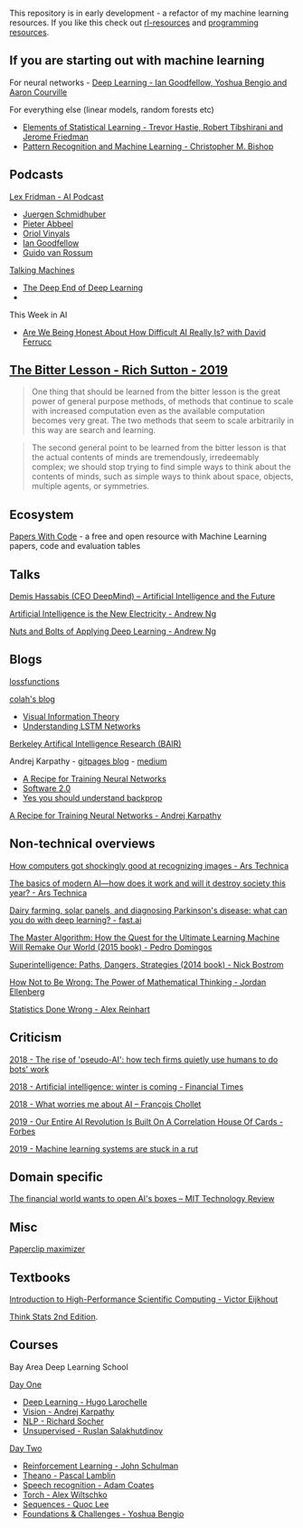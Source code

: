 This repository is in early development - a refactor of my machine learning resources.  If you like this check out [rl-resources](https://github.com/ADGEfficiency/rl-resources) and [programming resources](https://github.com/ADGEfficiency/programming-resources).

## If you are starting out with machine learning

For neural networks - [Deep Learning - Ian Goodfellow, Yoshua Bengio and Aaron Courville](https://www.deeplearningbook.org/)

For everything else (linear models, random forests etc) 

- [Elements of Statistical Learning - Trevor Hastie, Robert Tibshirani and Jerome Friedman](https://web.stanford.edu/~hastie/Papers/ESLII.pdf)
- [Pattern Recognition and Machine Learning - Christopher M. Bishop](http://users.isr.ist.utl.pt/~wurmd/Livros/school/Bishop%20-%20Pattern%20Recognition%20And%20Machine%20Learning%20-%20Springer%20%202006.pdf)

## Podcasts

[Lex Fridman - AI Podcast](https://www.youtube.com/playlist?list=PLrAXtmErZgOdP_8GztsuKi9nrraNbKKp4)

- [Juergen Schmidhuber](https://www.youtube.com/watch?v=3FIo6evmweo&t=0s)
- [Pieter Abbeel](https://www.youtube.com/watch?v=l-mYLq6eZPY&t=0s)
- [Oriol Vinyals](https://www.youtube.com/watch?v=Kedt2or9xlo)
- [Ian Goodfellow](https://www.youtube.com/watch?v=Z6rxFNMGdn0)
- [Guido van Rossum](https://www.youtube.com/watch?v=ghwaIiE3Nd8)

[Talking Machines](http://www.thetalkingmachines.com/)
- [The Deep End of Deep Learning](http://www.thetalkingmachines.com/episodes/deep-end-deep-learning?context_entity_type=node&context_entity_id=29216)
- 
This Week in AI
- [Are We Being Honest About How Difficult AI Really Is? with David Ferrucc](https://twimlai.com/twiml-talk-268-are-we-being-honest-about-how-difficult-ai-really-is-with-david-ferrucci/)


## [The Bitter Lesson - Rich Sutton - 2019](http://www.incompleteideas.net/IncIdeas/BitterLesson.html)

> One thing that should be learned from the bitter lesson is the great power of general purpose methods, of methods that continue to scale with increased computation even as the available computation becomes very great. The two methods that seem to scale arbitrarily in this way are search and learning. 

> The second general point to be learned from the bitter lesson is that the actual contents of minds are tremendously, irredeemably complex; we should stop trying to find simple ways to think about the contents of minds, such as simple ways to think about space, objects, multiple agents, or symmetries.


## Ecosystem

[Papers With Code](https://paperswithcode.com/) - a free and open resource with Machine Learning papers, code and evaluation tables

## Talks

[Demis Hassabis (CEO DeepMind) &#8211; Artificial Intelligence and the Future](https://www.youtube.com/watch?v=i3lEG6aRGm8)

[Artificial Intelligence is the New Electricity - Andrew Ng](https://www.youtube.com/watch?v=zWQOJ001PDs)

[Nuts and Bolts of Applying Deep Learning - Andrew Ng](https://www.youtube.com/watch?v=F1ka6a13S9I)

## Blogs

[lossfunctions](https://lossfunctions.tumblr.com/)

[colah's blog](https://colah.github.io/)
- [Visual Information Theory](https://colah.github.io/posts/2015-09-Visual-Information/)
- [Understanding LSTM Networks](https://colah.github.io/posts/2015-08-Understanding-LSTMs/)

[Berkeley Artifical Intelligence Research (BAIR)](https://bair.berkeley.edu/blog/)

Andrej Karpathy - [gitpages blog](http://karpathy.github.io/) - [medium](https://medium.com/@karpathy)
- [A Recipe for Training Neural Networks](http://karpathy.github.io/2019/04/25/recipe/)
- [Software 2.0](https://medium.com/@karpathy/software-2-0-a64152b37c35)
- [Yes you should understand backprop](https://medium.com/@karpathy/yes-you-should-understand-backprop-e2f06eab496b)

[A Recipe for Training Neural Networks - Andrej Karpathy](https://karpathy.github.io/2019/04/25/recipe/)

## Non-technical overviews

[How computers got shockingly good at recognizing images - Ars Technica](https://arstechnica.com/science/2018/12/how-computers-got-shockingly-good-at-recognizing-images/)

[The basics of modern AI—how does it work and will it destroy society this year? - Ars Technica](https://arstechnica.com/features/2019/04/from-ml-to-gan-to-hal-a-peak-behind-the-modern-artificial-intelligence-curtain/)

[Dairy farming, solar panels, and diagnosing Parkinson's disease: what can you do with deep learning? - fast.ai](https://www.fast.ai/2019/02/21/dl-projects/)

[The Master Algorithm: How the Quest for the Ultimate Learning Machine Will Remake Our World (2015 book) - Pedro Domingos](https://en.wikipedia.org/wiki/The_Master_Algorithm)

[Superintelligence: Paths, Dangers, Strategies (2014 book) - Nick Bostrom](https://en.wikipedia.org/wiki/Superintelligence:_Paths,_Dangers,_Strategies)

[How Not to Be Wrong: The Power of Mathematical Thinking - Jordan Ellenberg](https://en.wikipedia.org/wiki/How_Not_to_Be_Wrong)

[Statistics Done Wrong - Alex Reinhart](https://www.statisticsdonewrong.com/)

## Criticism

[2018 - The rise of 'pseudo-AI': how tech firms quietly use humans to do bots' work](https://www.theguardian.com/technology/2018/jul/06/artificial-intelligence-ai-humans-bots-tech-companies)

[2018 - Artificial intelligence: winter is coming - Financial Times](https://www.ft.com/content/47111fce-d0a4-11e8-9a3c-5d5eac8f1ab4)

[2018 - What worries me about AI – François Chollet](https://medium.com/@francois.chollet/what-worries-me-about-ai-ed9df072b704)

[2019 - Our Entire AI Revolution Is Built On A Correlation House Of Cards - Forbes](https://www.forbes.com/sites/kalevleetaru/2019/04/20/our-entire-ai-revolution-is-built-on-a-correlation-house-of-cards/#22c051a54969)

[2019 - Machine learning systems are stuck in a rut](https://blog.acolyer.org/2019/06/28/machine-learning-systems-are-stuck-in-a-rut/)

## Domain specific

[The financial world wants to open AI's boxes &#8211; MIT Technology Review](https://www.technologyreview.com/s/604122/the-financial-world-wants-to-open-ais-black-boxes/)

## Misc

[Paperclip maximizer](https://wiki.lesswrong.com/wiki/Paperclip_maximizer)

## Textbooks

[Introduction to High-Performance Scientific Computing - Victor Eijkhout](http://pages.tacc.utexas.edu/~eijkhout/istc/html/index.html)

[Think Stats 2nd Edition](https://greenteapress.com/wp/think-stats-2e/).

## Courses

Bay Area Deep Learning School

[Day One](https://www.youtube.com/watch?v=eyovmAtoUx0)

- [Deep Learning - Hugo Larochelle](https://youtu.be/eyovmAtoUx0?list=WL&t=585)
- [Vision - Andrej Karpathy](https://youtu.be/eyovmAtoUx0?list=WL&t=5266)
- [NLP - Richard Socher](https://youtu.be/eyovmAtoUx0?t=14036)
- [Unsupervised - Ruslan Salakhutdinov](https://youtu.be/eyovmAtoUx0?list=WL&t=25874)

[Day Two](https://www.youtube.com/watch?v=9dXiAecyJrY)

- [Reinforcement Learning - John Schulman](https://youtu.be/9dXiAecyJrY?t=361)
- [Theano - Pascal Lamblin](https://youtu.be/9dXiAecyJrY?t=6702)
- [Speech recognition - Adam Coates](https://youtu.be/9dXiAecyJrY?t=13878)
- [Torch - Alex Wiltschko](https://youtu.be/9dXiAecyJrY?t=20966)
- [Sequences - Quoc Lee](https://youtu.be/9dXiAecyJrY?t=25463)
- [Foundations & Challenges - Yoshua Bengio](https://youtu.be/9dXiAecyJrY?t=30704)


